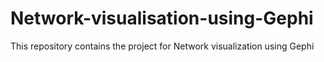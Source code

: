 # Network-visualisation-using-Gephi
This repository contains the project for Network visualization using Gephi
